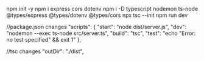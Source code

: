 npm init -y
npm i express cors dotenv
npm i -D typescript nodemon ts-node @types/express @types/dotenv @types/cors
npx tsc --init
npm run dev


//package.json changes
"scripts": {
    "start": "node dist/server.js",
    "dev": "nodemon --exec ts-node src/server.ts",
    "build": "tsc",
    "test": "echo \"Error: no test specified\" && exit 1"
  },


  //tsc changes
"outDir": "./dist",  
